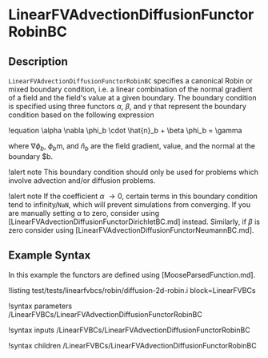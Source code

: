 # LinearFVAdvectionDiffusionFunctorRobinBC

## Description

`LinearFVAdvectionDiffusionFunctorRobinBC` specifies a canonical Robin or mixed boundary condition, i.e.
a linear combination of the normal gradient of a field and the field's value at a given boundary.
The boundary condition is specified using three functors $\alpha$, $\beta$, and $\gamma$ that represent
the boundary condition based on the following expression

!equation
\alpha \nabla \phi_b \cdot \hat{n}_b + \beta \phi_b = \gamma

where $\nabla \phi_b$, $\phi_b$m, and $\hat{n} _b$ are the field gradient, value, and the normal at the boundary $b.

!alert note
This boundary condition should only be used for problems which involve advection and/or diffusion
problems.

!alert note
If the coefficient $\alpha \: \rightarrow 0$, certain terms in this boundary condition tend to
infinity/`NaN`, which will prevent simulations from converging. If you are manually setting
$\alpha$ to zero, consider using [LinearFVAdvectionDiffusionFunctorDirichletBC.md] instead.
Similarly, if $\beta$ is zero consider using [LinearFVAdvectionDiffusionFunctorNeumannBC.md].

## Example Syntax

In this example the functors are defined using [MooseParsedFunction.md].

!listing test/tests/linearfvbcs/robin/diffusion-2d-robin.i block=LinearFVBCs

!syntax parameters /LinearFVBCs/LinearFVAdvectionDiffusionFunctorRobinBC

!syntax inputs /LinearFVBCs/LinearFVAdvectionDiffusionFunctorRobinBC

!syntax children /LinearFVBCs/LinearFVAdvectionDiffusionFunctorRobinBC
